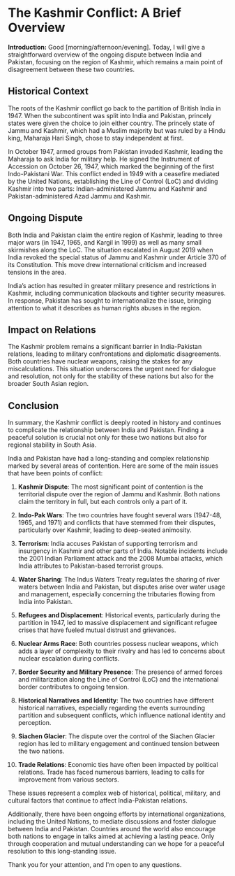 # The Kashmir Conflict: A Brief Overview

**Introduction:**
Good [morning/afternoon/evening]. Today, I will give a straightforward overview of the ongoing dispute between India and Pakistan, focusing on the region of Kashmir, which remains a main point of disagreement between these two countries.

## Historical Context
The roots of the Kashmir conflict go back to the partition of British India in 1947. When the subcontinent was split into India and Pakistan, princely states were given the choice to join either country. The princely state of Jammu and Kashmir, which had a Muslim majority but was ruled by a Hindu king, Maharaja Hari Singh, chose to stay independent at first.

In October 1947, armed groups from Pakistan invaded Kashmir, leading the Maharaja to ask India for military help. He signed the Instrument of Accession on October 26, 1947, which marked the beginning of the first Indo-Pakistani War. This conflict ended in 1949 with a ceasefire mediated by the United Nations, establishing the Line of Control (LoC) and dividing Kashmir into two parts: Indian-administered Jammu and Kashmir and Pakistan-administered Azad Jammu and Kashmir.

## Ongoing Dispute
Both India and Pakistan claim the entire region of Kashmir, leading to three major wars (in 1947, 1965, and Kargil in 1999) as well as many small skirmishes along the LoC. The situation escalated in August 2019 when India revoked the special status of Jammu and Kashmir under Article 370 of its Constitution. This move drew international criticism and increased tensions in the area.

India’s action has resulted in greater military presence and restrictions in Kashmir, including communication blackouts and tighter security measures. In response, Pakistan has sought to internationalize the issue, bringing attention to what it describes as human rights abuses in the region.

## Impact on Relations
The Kashmir problem remains a significant barrier in India-Pakistan relations, leading to military confrontations and diplomatic disagreements. Both countries have nuclear weapons, raising the stakes for any miscalculations. This situation underscores the urgent need for dialogue and resolution, not only for the stability of these nations but also for the broader South Asian region.

## Conclusion
In summary, the Kashmir conflict is deeply rooted in history and continues to complicate the relationship between India and Pakistan. Finding a peaceful solution is crucial not only for these two nations but also for regional stability in South Asia.






India and Pakistan have had a long-standing and complex relationship marked by several areas of contention. Here are some of the main issues that have been points of conflict:

1. **Kashmir Dispute**: The most significant point of contention is the territorial dispute over the region of Jammu and Kashmir. Both nations claim the territory in full, but each controls only a part of it.

2. **Indo-Pak Wars**: The two countries have fought several wars (1947-48, 1965, and 1971) and conflicts that have stemmed from their disputes, particularly over Kashmir, leading to deep-seated animosity.

3. **Terrorism**: India accuses Pakistan of supporting terrorism and insurgency in Kashmir and other parts of India. Notable incidents include the 2001 Indian Parliament attack and the 2008 Mumbai attacks, which India attributes to Pakistan-based terrorist groups.

4. **Water Sharing**: The Indus Waters Treaty regulates the sharing of river waters between India and Pakistan, but disputes arise over water usage and management, especially concerning the tributaries flowing from India into Pakistan.

5. **Refugees and Displacement**: Historical events, particularly during the partition in 1947, led to massive displacement and significant refugee crises that have fueled mutual distrust and grievances.

6. **Nuclear Arms Race**: Both countries possess nuclear weapons, which adds a layer of complexity to their rivalry and has led to concerns about nuclear escalation during conflicts.

7. **Border Security and Military Presence**: The presence of armed forces and militarization along the Line of Control (LoC) and the international border contributes to ongoing tension.

8. **Historical Narratives and Identity**: The two countries have different historical narratives, especially regarding the events surrounding partition and subsequent conflicts, which influence national identity and perception.

9. **Siachen Glacier**: The dispute over the control of the Siachen Glacier region has led to military engagement and continued tension between the two nations.

10. **Trade Relations**: Economic ties have often been impacted by political relations. Trade has faced numerous barriers, leading to calls for improvement from various sectors.

These issues represent a complex web of historical, political, military, and cultural factors that continue to affect India-Pakistan relations.

Additionally, there have been ongoing efforts by international organizations, including the United Nations, to mediate discussions and foster dialogue between India and Pakistan. Countries around the world also encourage both nations to engage in talks aimed at achieving a lasting peace. Only through cooperation and mutual understanding can we hope for a peaceful resolution to this long-standing issue.

Thank you for your attention, and I'm open to any questions.
